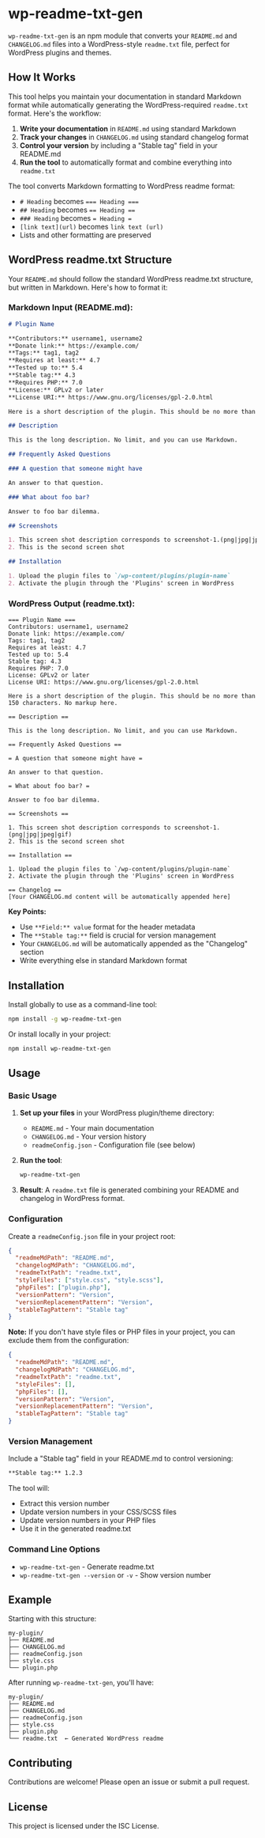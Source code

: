 # wp-readme-txt-gen

`wp-readme-txt-gen` is an npm module that converts your `README.md` and `CHANGELOG.md` files into a WordPress-style `readme.txt` file, perfect for WordPress plugins and themes.

## How It Works

This tool helps you maintain your documentation in standard Markdown format while automatically generating the WordPress-required `readme.txt` format. Here's the workflow:

1. **Write your documentation** in `README.md` using standard Markdown
2. **Track your changes** in `CHANGELOG.md` using standard changelog format
3. **Control your version** by including a "Stable tag" field in your README.md
4. **Run the tool** to automatically format and combine everything into `readme.txt`

The tool converts Markdown formatting to WordPress readme format:
- `# Heading` becomes `=== Heading ===`
- `## Heading` becomes `== Heading ==`
- `### Heading` becomes `= Heading =`
- `[link text](url)` becomes `link text (url)`
- Lists and other formatting are preserved

## WordPress readme.txt Structure

Your `README.md` should follow the standard WordPress readme.txt structure, but written in Markdown. Here's how to format it:

### Markdown Input (README.md):
```markdown
# Plugin Name

**Contributors:** username1, username2  
**Donate link:** https://example.com/  
**Tags:** tag1, tag2  
**Requires at least:** 4.7  
**Tested up to:** 5.4  
**Stable tag:** 4.3  
**Requires PHP:** 7.0  
**License:** GPLv2 or later  
**License URI:** https://www.gnu.org/licenses/gpl-2.0.html  

Here is a short description of the plugin. This should be no more than 150 characters. No markup here.

## Description

This is the long description. No limit, and you can use Markdown.

## Frequently Asked Questions

### A question that someone might have

An answer to that question.

### What about foo bar?

Answer to foo bar dilemma.

## Screenshots

1. This screen shot description corresponds to screenshot-1.(png|jpg|jpeg|gif)
2. This is the second screen shot

## Installation

1. Upload the plugin files to `/wp-content/plugins/plugin-name`
2. Activate the plugin through the 'Plugins' screen in WordPress
```

### WordPress Output (readme.txt):
```
=== Plugin Name ===
Contributors: username1, username2
Donate link: https://example.com/
Tags: tag1, tag2
Requires at least: 4.7
Tested up to: 5.4
Stable tag: 4.3
Requires PHP: 7.0
License: GPLv2 or later
License URI: https://www.gnu.org/licenses/gpl-2.0.html

Here is a short description of the plugin. This should be no more than 150 characters. No markup here.

== Description ==

This is the long description. No limit, and you can use Markdown.

== Frequently Asked Questions ==

= A question that someone might have =

An answer to that question.

= What about foo bar? =

Answer to foo bar dilemma.

== Screenshots ==

1. This screen shot description corresponds to screenshot-1.(png|jpg|jpeg|gif)
2. This is the second screen shot

== Installation ==

1. Upload the plugin files to `/wp-content/plugins/plugin-name`
2. Activate the plugin through the 'Plugins' screen in WordPress

== Changelog ==
[Your CHANGELOG.md content will be automatically appended here]
```

**Key Points:**
- Use `**Field:** value` format for the header metadata
- The `**Stable tag:**` field is crucial for version management
- Your `CHANGELOG.md` will be automatically appended as the "Changelog" section
- Write everything else in standard Markdown format

## Installation

Install globally to use as a command-line tool:

```sh
npm install -g wp-readme-txt-gen
```

Or install locally in your project:

```sh
npm install wp-readme-txt-gen
```

## Usage

### Basic Usage

1. **Set up your files** in your WordPress plugin/theme directory:
   - `README.md` - Your main documentation
   - `CHANGELOG.md` - Your version history
   - `readmeConfig.json` - Configuration file (see below)

2. **Run the tool**:
   ```sh
   wp-readme-txt-gen
   ```

3. **Result**: A `readme.txt` file is generated combining your README and changelog in WordPress format.

### Configuration

Create a `readmeConfig.json` file in your project root:

```json
{
  "readmeMdPath": "README.md",
  "changelogMdPath": "CHANGELOG.md", 
  "readmeTxtPath": "readme.txt",
  "styleFiles": ["style.css", "style.scss"],
  "phpFiles": ["plugin.php"],
  "versionPattern": "Version",
  "versionReplacementPattern": "Version",
  "stableTagPattern": "Stable tag"
}
```

**Note:** If you don't have style files or PHP files in your project, you can exclude them from the configuration:

```json
{
  "readmeMdPath": "README.md",
  "changelogMdPath": "CHANGELOG.md", 
  "readmeTxtPath": "readme.txt",
  "styleFiles": [],
  "phpFiles": [],
  "versionPattern": "Version",
  "versionReplacementPattern": "Version",
  "stableTagPattern": "Stable tag"
}
```

### Version Management

Include a "Stable tag" field in your README.md to control versioning:

```markdown
**Stable tag:** 1.2.3
```

The tool will:
- Extract this version number
- Update version numbers in your CSS/SCSS files
- Update version numbers in your PHP files
- Use it in the generated readme.txt

### Command Line Options

- `wp-readme-txt-gen` - Generate readme.txt
- `wp-readme-txt-gen --version` or `-v` - Show version number

## Example

Starting with this structure:
```
my-plugin/
├── README.md
├── CHANGELOG.md
├── readmeConfig.json
├── style.css
└── plugin.php
```

After running `wp-readme-txt-gen`, you'll have:
```
my-plugin/
├── README.md
├── CHANGELOG.md
├── readmeConfig.json
├── style.css
├── plugin.php
└── readme.txt  ← Generated WordPress readme
```

## Contributing

Contributions are welcome! Please open an issue or submit a pull request.

## License

This project is licensed under the ISC License.